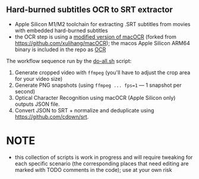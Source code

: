 ## Hard-burned subtitles OCR to SRT extractor

- Apple Silicon M1/M2 toolchain for extracting .SRT subtitles from movies with embedded hard-burned subtitles
- the OCR step is using a [modified version of macOCR](https://github.com/glowinthedark/macOCR) (forked from https://github.com/xulihang/macOCR); the macos Apple Silicon ARM64 binary is included in the repo as [OCR](OCR)

The workflow sequence run by the [do-all.sh](do-all.sh) script:

1. Generate cropped video with `ffmpeg` (you'll have to adjust the crop area for your video size)
2. Generate PNG snapshots (using `ffmpeg ... fps=1` — 1 snapshot per second)
3. Optical Character Recognition using macOCR (Apple Silicon only) outputs JSON file.
4. Convert JSON to SRT + normalize and deduplicate using https://github.com/cdown/srt.

# NOTE

- this collection of scripts is work in progress and will require tweaking for each specific scenario (the corresponding places that need editing are marked with TODO comments in the code); use at your own risk
